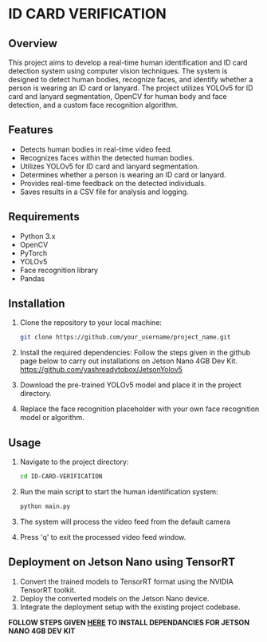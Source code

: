 # **ID CARD VERIFICATION**

## **Overview**

This project aims to develop a real-time human identification and ID card detection system using computer vision techniques. The system is designed to detect human bodies, recognize faces, and identify whether a person is wearing an ID card or lanyard. The project utilizes YOLOv5 for ID card and lanyard segmentation, OpenCV for human body and face detection, and a custom face recognition algorithm.

## **Features**

- Detects human bodies in real-time video feed.
- Recognizes faces within the detected human bodies.
- Utilizes YOLOv5 for ID card and lanyard segmentation.
- Determines whether a person is wearing an ID card or lanyard.
- Provides real-time feedback on the detected individuals.
- Saves results in a CSV file for analysis and logging.

## **Requirements**

- Python 3.x
- OpenCV
- PyTorch
- YOLOv5
- Face recognition library
- Pandas

## **Installation**

1. Clone the repository to your local machine:
    
    ```bash
    git clone https://github.com/your_username/project_name.git
    ```
    
2. Install the required dependencies: Follow the steps given in the github page below to carry out installations on Jetson Nano 4GB Dev Kit.
https://github.com/yashreadytobox/JetsonYolov5 
3. Download the pre-trained YOLOv5 model and place it in the project directory.
4. Replace the face recognition placeholder with your own face recognition model or algorithm.

## **Usage**

1. Navigate to the project directory:
    
    ```bash
    cd ID-CARD-VERIFICATION
    ```
    
2. Run the main script to start the human identification system:
    
    ```bash
    python main.py
    ```
    
3. The system will process the video feed from the default camera
4. Press 'q' to exit the processed video feed window.

## **Deployment on Jetson Nano using TensorRT**

1. Convert the trained models to TensorRT format using the NVIDIA TensorRT toolkit.
2. Deploy the converted models on the Jetson Nano device.
3. Integrate the deployment setup with the existing project codebase.

**FOLLOW STEPS GIVEN [HERE](https://github.com/yashreadytobox/JetsonYolov5) TO INSTALL DEPENDANCIES FOR JETSON NANO 4GB DEV KIT**
